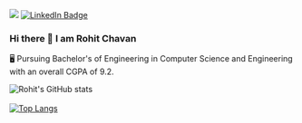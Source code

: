 ![](https://komarev.com/ghpvc/?username=RC-Chavan&color=blueviolet) [![LinkedIn Badge](https://img.shields.io/badge/LinkedIn-Profile-informational?style=flat&logo=linkedin&logoColor=white&color=0D76A8)](https://www.linkedin.com/in/rohit-chavan-238155157/) <!--[![Gmail Badge](https://img.shields.io/badge/Gmail-Profile-informational?style=flat&logo=Gmail&logoColor=white&color=0D76A8)](rc588395@gmail.com)-->

### Hi there 👋 I am Rohit Chavan





🖥️ Pursuing Bachelor's of Engineering in Computer Science and Engineering with an overall CGPA of 9.2.

![Rohit's GitHub stats](https://github-readme-stats.vercel.app/api?username=RC-Chavan&show_icons=true&theme=radical&hide=contribs,prs,issues)<br><br>
[![Top Langs](https://github-readme-stats.vercel.app/api/top-langs/?username=RC-Chavan&layout=compact)](https://github.com/RC-Chavan/github-readme-stats)

<!--
**RC-Chavan/RC-Chavan** is a ✨ _special_ ✨ repository because its `README.md` (this file) appears on your GitHub profile.

Here are some ideas to get you started:

- 🔭 I’m currently working on ...
- 🌱 I’m currently learning ...
- 👯 I’m looking to collaborate on ...
- 🤔 I’m looking for help with ...
- 💬 Ask me about ...
- 📫 How to reach me: ...
- 😄 Pronouns: ...
- ⚡ Fun fact: ...
-->
